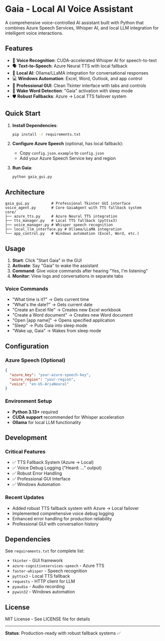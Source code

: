 # Gaia - Local AI Voice Assistant

A comprehensive voice-controlled AI assistant built with Python that combines Azure Speech Services, Whisper AI, and local LLM integration for intelligent voice interactions.

## Features

- 🎤 **Voice Recognition**: CUDA-accelerated Whisper AI for speech-to-text
- 🗣️ **Text-to-Speech**: Azure Neural TTS with local fallback
- 🤖 **Local AI**: Ollama/LLaMA integration for conversational responses
- 💻 **Windows Automation**: Excel, Word, Outlook, and app control
- 🎨 **Professional GUI**: Clean Tkinter interface with tabs and controls
- 🔧 **Wake Word Detection**: "Gaia" activation with sleep mode
- 🛡️ **Robust Fallbacks**: Azure → Local TTS failover system

## Quick Start

1. **Install Dependencies**:
   ```bash
   pip install -r requirements.txt
   ```

2. **Configure Azure Speech** (optional, has local fallback):
   - Copy `config.json.example` to `config.json`
   - Add your Azure Speech Service key and region

3. **Run Gaia**:
   ```bash
   python gaia_gui.py
   ```

## Architecture

```
gaia_gui.py          # Professional Tkinter GUI interface
voice_agent.py       # Core GaiaAgent with TTS fallback system
core/
├── azure_tts.py     # Azure Neural TTS integration
├── tts_manager.py   # Local TTS fallback (pyttsx3)
├── voice_manager.py # Whisper speech recognition
├── local_llm_interface.py # Ollama/LLaMA integration
└── app_control.py   # Windows automation (Excel, Word, etc.)
```

## Usage

1. **Start**: Click "Start Gaia" in the GUI
2. **Activate**: Say "Gaia" to wake the assistant
3. **Command**: Give voice commands after hearing "Yes, I'm listening"
4. **Monitor**: View logs and conversations in separate tabs

### Voice Commands

- "What time is it?" → Gets current time
- "What's the date?" → Gets current date  
- "Create an Excel file" → Creates new Excel workbook
- "Create a Word document" → Creates new Word document
- "Open [app name]" → Opens specified application
- "Sleep" → Puts Gaia into sleep mode
- "Wake up, Gaia" → Wakes from sleep mode

## Configuration

### Azure Speech (Optional)
```json
{
  "azure_key": "your-azure-speech-key",
  "azure_region": "your-region",
  "voice": "en-US-AriaNeural"
}
```

### Environment Setup
- **Python 3.13+** required
- **CUDA support** recommended for Whisper acceleration
- **Ollama** for local LLM functionality

## Development

### Critical Features
- ✅ TTS Fallback System (Azure → Local)
- ✅ Voice Debug Logging ("Heard: ..." output)
- ✅ Robust Error Handling
- ✅ Professional GUI Interface
- ✅ Windows Automation

### Recent Updates
- Added robust TTS fallback system with Azure → Local failover
- Implemented comprehensive voice debug logging
- Enhanced error handling for production reliability
- Professional GUI with conversation history

## Dependencies

See `requirements.txt` for complete list:
- `tkinter` - GUI framework
- `azure-cognitiveservices-speech` - Azure TTS
- `faster-whisper` - Speech recognition
- `pyttsx3` - Local TTS fallback
- `requests` - HTTP client for LLM
- `pyaudio` - Audio recording
- `pywin32` - Windows automation

## License

MIT License - See LICENSE file for details

---

**Status**: Production-ready with robust fallback systems ✅
